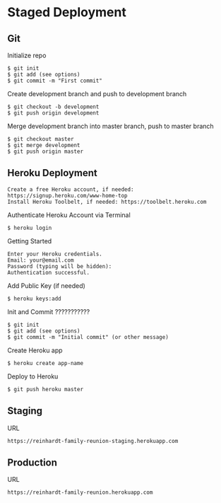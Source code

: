 # Staged Deployment

## Git

Initialize repo

    $ git init
    $ git add (see options)
    $ git commit -m "First commit"

Create development branch and push to development branch

    $ git checkout -b development
    $ git push origin development

Merge development branch into master branch, push to master branch

    $ git checkout master
    $ git merge development
    $ git push origin master

## Heroku Deployment

    Create a free Heroku account, if needed: https://signup.heroku.com/www-home-top
    Install Heroku Toolbelt, if needed: https://toolbelt.heroku.com

Authenticate Heroku Account via Terminal

    $ heroku login

Getting Started

    Enter your Heroku credentials.
    Email: your@email.com
    Password (typing will be hidden):
    Authentication successful.

Add Public Key (if needed)

    $ heroku keys:add

Init and Commit ???????????

    $ git init
    $ git add (see options)
    $ git commit -m "Initial commit" (or other message)

Create Heroku app

    $ heroku create app-name

Deploy to Heroku

    $ git push heroku master 

## Staging

URL

    https://reinhardt-family-reunion-staging.herokuapp.com

## Production

URL

    https://reinhardt-family-reunion.herokuapp.com
